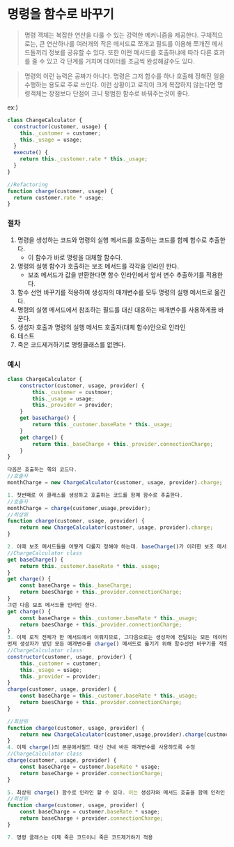 # 명령을 함수로 바꾸기

> 명령 객체는 복잡한 연산을 다룰 수 있는 강력한 메커니즘을 제공한다. 구체적으로는, 큰 연산하나를 여러개의 작은 메서드로 쪼개고 필드를 이용해 쪼개진 메서드들끼리 정보를 공유할 수 있다. 또한 어떤 메서드를 호출하냐에 따라 다른 효과를 줄 수 있고 각 단계를 거치며 데이터를 조금씩 완성해갈수도 있다.

> 명령의 이런 능력은 공짜가 아니다. 명령은 그저 함수를 하나 호출해 정해진 일을 수행하는 용도로 주로 쓰인다. 이런 상황이고 로직이 크게 복잡하지 않는다면 명령객체는 장점보다 단점이 크니 평범한 함수로 바꿔주는것이 좋다.

ex:)

```js
class ChangeCalculator {
  constructor(customer, usage) {
    this._customer = customer;
    this._usage = usage;
  }
  execute() {
    return this._customer.rate * this._usage;
  }
}

//Refactoring
function charge(customer, usage) {
  return customer.rate * usage;
}
```

### 절차

1. 명령을 생성하는 코드와 명령의 실행 메서드를 호출하는 코드를 함꼐 함수로 추출한다.
   - 이 함수가 바로 명령을 대체할 함수다.
2. 명령의 실행 함수가 호출하는 보조 메서드를 각각을 인라인 한다.
   - 보조 메서드가 값을 반환한다면 함수 인라인에서 앞서 변수 추출하기를 적용한다.
3. 함수 선언 바꾸기를 적용하여 생성자의 매개변수를 모두 명령의 실행 메서드로 옮긴다.
4. 명령의 실행 메서드에서 참조하는 필드를 대신 대응하는 매개변수를 사용하게끔 바꾼다.
5. 생성자 호출과 명령의 실행 메서드 호출자(대체 함수)안으로 인라인
6. 테스트
7. 죽은 코드제거하기로 명령클래스를 없앤다.

### 예시

```js
class ChargeCalculator {
    constructor(customer, usage, provider) {
        this._customer = custmoer;
        this._usage = usage;
        this._provider = provider;
    }
    get baseCharge() {
        return this._customer.baseRate * this._usage;
    }
    get charge() {
        return this._baseCharge + this._provider.connectionCharge;
    }
}

다음은 호출하는 쪾의 코드다.
//호출자
monthCharge = new ChargeCalculator(customer, usage, provider).charge;

1. 첫번째로 이 클래스를 생성하고 호출하는 코드를 함꼐 함수로 추출한다.
//호출자
monthCharge = charge(customer,usage,provider);
//최상위
function charge(customer, usage, provider) {
    return new ChargeCalculator(customer, usage, provider).charge;
}

2. 이때 보조 메서드들을 어떻게 다룰지 정해야 하는데. baseCharge()가 이러한 보조 메서드에 속한다. 값을 반환하는 메서드라면 먼저 반환할 값을 변수로 추출
//ChargeCalculator class
get baseCharge() {
    return this._customer.baseRate * this._usage;
}
get charge() {
    const baseCharge = this._baseCharge;
    return baesCharge + this._provider.connectionCharge;
}
그런 다음 보조 메서드를 인라인 한다.
get charge() {
    const baseCharge = this._customer.baseRate * this._usage;
    return baesCharge + this._provider.connectionCharge;
}
3. 이제 로직 전체가 한 메서드에서 이뤄지므로, 그다음으로는 생성자에 전달되는 모든 데이터들을 주 메서드로 옮겨야 한다.
먼저 생성자가 받던 모든 매개변수를 charge() 메서드로 옮기기 위해 함수선언 바꾸기를 적용
//ChargeCalculator class
constructor(customer, usage, provider) {
    this._customer = customer;
    this._usage = usage;
    this._provider = provider;
}
charge(customer, usage, provider) {
    const baseCharge = this._customer.baseRate * this._usage;
    return baesCharge + this._provider.connectionCharge;
}

//최상위
function charge(customer, usage, provider) {
    return new ChargeCalculator(customer,usage,provider).charge(custmoer,usage,provider);
}
4. 이제 charge()의 본문에서필드 대신 건네 바든 매개변수를 사용하도록 수정
//ChargeCalculator class
charge(customer, usage, provider) {
    const baseCharge = customer.baseRate * usage;
    return baseCharge + provider.connectionCharge;
}

5. 최상위 charge() 함수로 인라인 할 수 있다. 이는 생성자와 메서드 호출을 함께 인라인 하는 특별한 형태의 함수 인라인 하기다.
//최상위
function charge(customer, usage, provider) {
    const baseCharge = customer.baseRate * usage;
    return baseCharge + provider.connectionCharge;
}

7. 명령 클래스는 이제 죽은 코드이니 죽은 코드제거하기 적용
```
